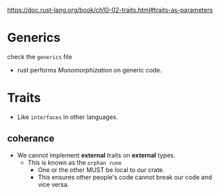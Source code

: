 https://doc.rust-lang.org/book/ch10-02-traits.html#traits-as-parameters

# Generics

check the `generics` file

- rust performs _Monomorphization_ on generic code.

# Traits

- Like `interfaces` in other languages.

## coherance
- We cannot implement **external** traits on **external** types.
  - This is known as the `orphan rune`
    - One or the other MUST be local to our crate.
    - This ensures other people's code cannot break our code and vice versa.